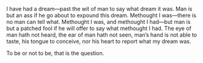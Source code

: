 I have had a dream—past the wit of man to say what dream it was. Man is but an ass if he go 
about to expound this dream. Methought I was—there is no man can tell what. Methought I was, and 
methought I had—but man is but a patched fool if he will offer to say what methought I had. The 
eye of man hath not heard, the ear of man hath not seen, man’s hand is not able to taste, his 
tongue to conceive, nor his heart to report what my dream was.

To be or not to be, that is the question.
